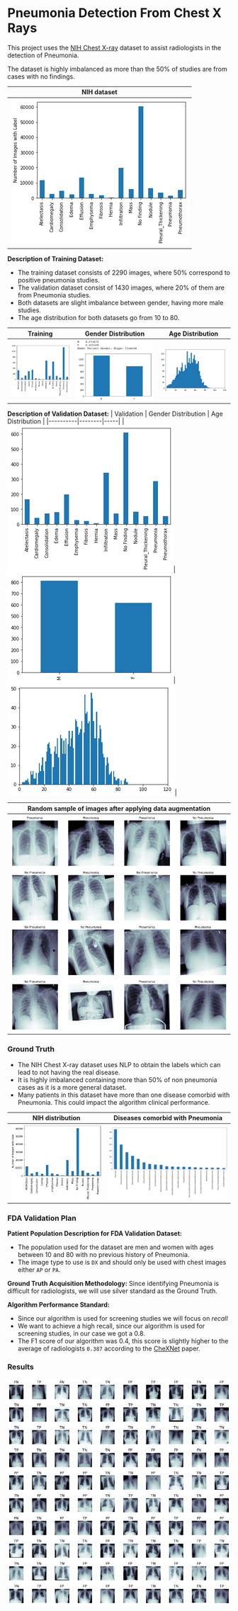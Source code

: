 
# Pneumonia Detection From Chest X Rays
This project uses the [NIH Chest X-ray](https://nihcc.app.box.com/v/ChestXray-NIHCC) dataset to assist radiologists in the detection of Pneumonia.

The dataset is highly imbalanced as more than the 50% of studies are from cases with no findings.

| NIH dataset |
|-------|
|![Image](https://github.com/jb-apps/Udacity-Pneumonia-Detection-From-Chest-X-Rays/blob/main/assets/NIH_distribution.png)|

**Description of Training Dataset:** 
- The training dataset consists of 2290 images, where 50% correspond to positive pneumonia studies.
- The validation dataset consist of 1430 images, where 20% of them are from Pneumonia studies.
- Both datasets are slight imbalance between gender, having more male studies.
- The age distribution for both datasets go from 10 to 80.

| Training | Gender Distribution | Age Distribution |
|----------|--------|-----|
|![Image](https://github.com/jb-apps/Udacity-Pneumonia-Detection-From-Chest-X-Rays/blob/main/assets/training_dataset.png)|![Image](https://github.com/jb-apps/Udacity-Pneumonia-Detection-From-Chest-X-Rays/blob/main/assets/training_dataset_gender.png)|![Image](https://github.com/jb-apps/Udacity-Pneumonia-Detection-From-Chest-X-Rays/blob/main/assets/training_age_distribution.png)|

**Description of Validation Dataset:** 
| Validation | Gender Distribution | Age Distribution |
|----------|--------|-----|
|![Image](https://github.com/jb-apps/Udacity-Pneumonia-Detection-From-Chest-X-Rays/blob/main/assets/validation_dataset.png)|![Image](https://github.com/jb-apps/Udacity-Pneumonia-Detection-From-Chest-X-Rays/blob/main/assets/validation_gender_distribution.png)|![Image](https://github.com/jb-apps/Udacity-Pneumonia-Detection-From-Chest-X-Rays/blob/main/assets/validation_age_distribution.png)|

| Random sample of images after applying data augmentation |
| ---- |
|![Image](https://github.com/jb-apps/Udacity-Pneumonia-Detection-From-Chest-X-Rays/blob/main/assets/data_augmentation.png)|

### Ground Truth
- The NIH Chest X-ray dataset uses NLP to obtain the labels which can lead to not having the real disease.
- It is highly imbalanced containing more than 50% of non pneumonia cases as it is a more general dataset.
- Many patients in this dataset have more than one disease comorbid with Pneumonia. This could impact the algorithm clinical performance.

| NIH distribution | Diseases comorbid with Pneumonia |
|------------------|------------------|
|![Image](https://github.com/jb-apps/Udacity-Pneumonia-Detection-From-Chest-X-Rays/blob/main/assets/NIH_distribution.png)|![Image](https://github.com/jb-apps/Udacity-Pneumonia-Detection-From-Chest-X-Rays/blob/main/assets/diseases_comorbid_with_pneumonia.png)|

### FDA Validation Plan

**Patient Population Description for FDA Validation Dataset:**
- The population used for the dataset are men and women with ages between 10 and 80 with no previous history of Pneumonia. 
- The image type to use is `DX` and should only be used with chest images either `AP` or `PA`.

**Ground Truth Acquisition Methodology:**
Since identifying Pneumonia is difficult for radiologists, we will use silver standard as the Ground Truth.

**Algorithm Performance Standard:**
- Since our algorithm is used for screening studies we will focus on *recall*
- We want to achieve a high recall, since our algorithm is used for screening studies, in our case we got a 0.8.
- The F1 score of our algorithm was 0.4, this score is slightly higher to the average of radiologists `0.387`  according to the [CheXNet](https://arxiv.org/pdf/1711.05225.pdf) paper.


### Results

![Image](https://github.com/jb-apps/Udacity-Pneumonia-Detection-From-Chest-X-Rays/blob/main/assets/Testing.png)